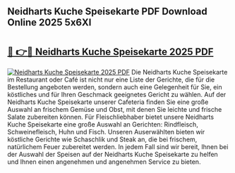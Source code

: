 ## Neidharts Kuche Speisekarte PDF Download Online 2025 5x6XI

# <h2><a href="http://gc86kb.nevu.top/?p=Neidharts+Kuche+Speisekarte">🔗 👉🔴 Neidharts Kuche Speisekarte 2025 PDF</a></h2>

[![Neidharts Kuche Speisekarte 2025 PDF](https://i.imgur.com/dBaPXMq.png)](http://gc86kb.nevu.top/?p=Neidharts+Kuche+Speisekarte)
Die Neidharts Kuche Speisekarte im Restaurant oder Café ist nicht nur eine Liste der Gerichte, die für die Bestellung angeboten werden, sondern auch eine Gelegenheit für Sie, ein köstliches und für Ihren Geschmack geeignetes Gericht zu wählen. Auf der Neidharts Kuche Speisekarte unserer Cafeteria finden Sie eine große Auswahl an frischem Gemüse und Obst, mit denen Sie leichte und frische Salate zubereiten können. Für Fleischliebhaber bietet unsere Neidharts Kuche Speisekarte eine große Auswahl an Gerichten: Rindfleisch, Schweinefleisch, Huhn und Fisch. Unseren Auserwählten bieten wir köstliche Gerichte wie Schaschlik und Steak an, die bei frischem, natürlichem Feuer zubereitet werden. In jedem Fall sind wir bereit, Ihnen bei der Auswahl der Speisen auf der Neidharts Kuche Speisekarte zu helfen und Ihnen einen angenehmen und angenehmen Service zu bieten.
